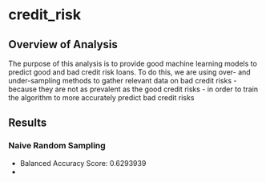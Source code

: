 # credit_risk

## Overview of Analysis
The purpose of this analysis is to provide good machine learning models to predict good and bad credit risk loans. To do this, we are using over- and under-sampling methods to gather relevant data on bad credit risks - because they are not as prevalent as the good credit risks - in order to train the algorithm to more accurately predict bad credit risks

## Results

### Naive Random Sampling

* Balanced Accuracy Score: 0.6293939
* 
